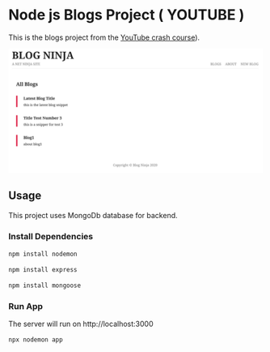 # Node js Blogs Project ( YOUTUBE )

This is the blogs project from the [YouTube crash course](https://rb.gy/bnp9no)).

<img src="public/screen.png" />

## Usage

This project uses MongoDb database for   backend.

### Install Dependencies
```bash
npm install nodemon
```
```bash
npm install express
```
```bash
npm install mongoose
```

### Run  App

The server will run on http://localhost:3000

```bash
npx nodemon app
```


